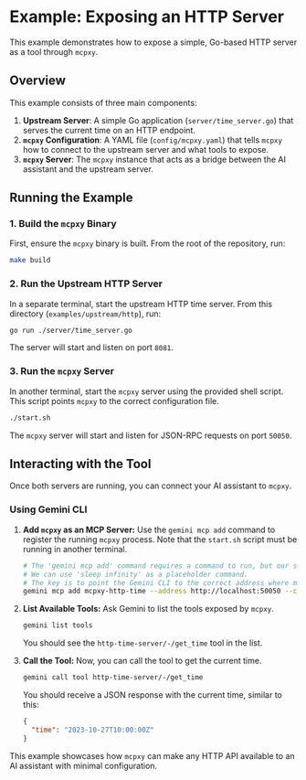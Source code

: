 # Example: Exposing an HTTP Server

This example demonstrates how to expose a simple, Go-based HTTP server as a tool through `mcpxy`.

## Overview

This example consists of three main components:
1.  **Upstream Server**: A simple Go application (`server/time_server.go`) that serves the current time on an HTTP endpoint.
2.  **`mcpxy` Configuration**: A YAML file (`config/mcpxy.yaml`) that tells `mcpxy` how to connect to the upstream server and what tools to expose.
3.  **`mcpxy` Server**: The `mcpxy` instance that acts as a bridge between the AI assistant and the upstream server.

## Running the Example

### 1. Build the `mcpxy` Binary

First, ensure the `mcpxy` binary is built. From the root of the repository, run:
```bash
make build
```

### 2. Run the Upstream HTTP Server

In a separate terminal, start the upstream HTTP time server. From this directory (`examples/upstream/http`), run:
```bash
go run ./server/time_server.go
```
The server will start and listen on port `8081`.

### 3. Run the `mcpxy` Server

In another terminal, start the `mcpxy` server using the provided shell script. This script points `mcpxy` to the correct configuration file.
```bash
./start.sh
```
The `mcpxy` server will start and listen for JSON-RPC requests on port `50050`.

## Interacting with the Tool

Once both servers are running, you can connect your AI assistant to `mcpxy`.

### Using Gemini CLI

1.  **Add `mcpxy` as an MCP Server:**
    Use the `gemini mcp add` command to register the running `mcpxy` process. Note that the `start.sh` script must be running in another terminal.
    ```bash
    # The 'gemini mcp add' command requires a command to run, but our server is already running.
    # We can use 'sleep infinity' as a placeholder command.
    # The key is to point the Gemini CLI to the correct address where mcpxy is listening.
    gemini mcp add mcpxy-http-time --address http://localhost:50050 --command "sleep" "infinity"
    ```

2.  **List Available Tools:**
    Ask Gemini to list the tools exposed by `mcpxy`.
    ```bash
    gemini list tools
    ```
    You should see the `http-time-server/-/get_time` tool in the list.

3.  **Call the Tool:**
    Now, you can call the tool to get the current time.
    ```bash
    gemini call tool http-time-server/-/get_time
    ```

    You should receive a JSON response with the current time, similar to this:
    ```json
    {
      "time": "2023-10-27T10:00:00Z"
    }
    ```

This example showcases how `mcpxy` can make any HTTP API available to an AI assistant with minimal configuration.